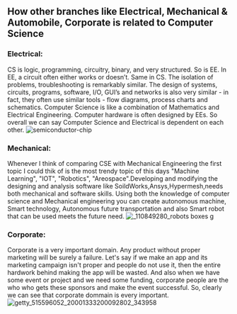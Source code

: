 ## How other branches like Electrical, Mechanical & Automobile, Corporate is related to Computer Science
### Electrical:
CS is logic, programming, circuitry, binary, and very structured. So is EE. In EE, a circuit often either works or doesn’t. Same in CS. The isolation of problems, troubleshooting is remarkably similar. The design of systems, circuits, programs, software, I/O, GUI’s and networks is also very similar - in fact, they often use similar tools - flow diagrams, process charts and schematics. Computer Science is like a combination of Mathematics and Electrical Engineering. Computer hardware is often designed by EEs. So overall we can say Computer Science and Electrical is dependent on each other.
![semiconductor-chip](https://user-images.githubusercontent.com/60737264/110241331-3ced8680-7f76-11eb-9086-6dff81008a78.jpg)

### Mechanical:
Whenever I think of comparing CSE with Mechanical Engineering the first topic I could thik of is the most trendy topic of this days "Machine Learning", "IOT", "Robotics", "Areospace".Developing and modifying the designing and analysis software like SoildWorks,Ansys,Hypermesh,needs both mechanical and software skills. Using both the knowledge of computer science and Mechanical engineering you can create autonomous machine, Smart technology, Autonomous future transportation and also Smart robot that can be used meets the future need. 
![_110849280_robots boxes g](https://user-images.githubusercontent.com/60737264/110241380-7625f680-7f76-11eb-9892-b8796771b423.jpg)

### Corporate:
Corporate is a very important domain. Any product without proper marketing will be surely a failure. Let's say if we make an app and its marketing campaign isn't proper and people do not use it, then the entire hardwork behind making the app will be wasted. And also when we have some event or project and we need some funding, corporate people are the who who gets these sponsors and make the event successful. So, clearly we can see that corporate dommain is every important.
![getty_515596052_20001333200092802_343958](https://user-images.githubusercontent.com/60737264/110241311-20514e80-7f76-11eb-8a1a-1d42afff873c.jpg)
